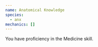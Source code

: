 ```yaml
---
name: Anatomical Knowledge
species:
  - anx
mechanics: []
---
```

You have proficiency in the Medicine skill.
